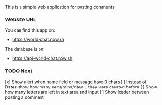 This is a simple web application for posting comments

### Website URL

You can find this app on:

- https://world-chat.now.sh

The database is on:

- https://api-world-chat.now.sh

### TODO Next

[x] Show alert when name field or message have 0 chars
[ ] Instead of Dates show how many secs/mins/days... they were created before
[ ] Show how many letters are left in text area and input
[ ] Show loader between posting a comment
